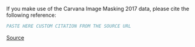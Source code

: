If you make use of the Carvana Image Masking 2017 data, please cite the following reference:

``` bibtex
PASTE HERE CUSTOM CITATION FROM THE SOURCE URL
```

[Source](https://www.kaggle.com/competitions/carvana-image-masking-challenge/)